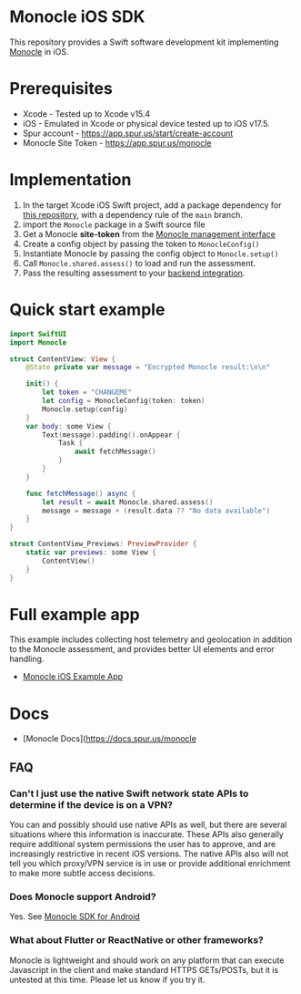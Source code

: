 # Monocle iOS SDK

This repository provides a Swift software development kit implementing [Monocle](https://spur.us/monocle/) in iOS.  

# Prerequisites
* Xcode - Tested up to Xcode v15.4
* iOS - Emulated in Xcode or physical device tested up to iOS v17.5.
* Spur account - https://app.spur.us/start/create-account
* Monocle Site Token - https://app.spur.us/monocle

# Implementation
1. In the target Xcode iOS Swift project, add a package dependency for [this repository](https://github.com/spurintel/monocle-sdk-ios), with a dependency rule of the `main` branch.
2. import the `Monocle` package in a Swift source file 
3. Get a Monocle **site-token** from the [Monocle management interface](https://app.spur.us/monocle)
4. Create a config object by passing the token to `MonocleConfig()`
5. Instantiate Monocle by passing the config object to `Monocle.setup()`
6. Call `Monocle.shared.assess()` to load and run the assessment.
7. Pass the resulting assessment to your [backend integration](https://docs.spur.us/monocle?id=backend-integration).

# Quick start example
```swift
import SwiftUI
import Monocle

struct ContentView: View {
    @State private var message = "Encrypted Monocle result:\n\n"

    init() {
        let token = "CHANGEME"
        let config = MonocleConfig(token: token)
        Monocle.setup(config)
    }
    var body: some View {
        Text(message).padding().onAppear {
            Task {
                await fetchMessage()
            }
        }
    }

    func fetchMessage() async {
        let result = await Monocle.shared.assess()
        message = message + (result.data ?? "No data available")
    }
}

struct ContentView_Previews: PreviewProvider {
    static var previews: some View {
        ContentView()
    }
}
```

# Full example app
This example includes collecting host telemetry and geolocation in addition to the Monocle assessment, and provides better UI elements and error handling.
* [Monocle iOS Example App](https://github.com/spurintel/monocle-example-ios)

# Docs
* [Monocle Docs](https://docs.spur.us/monocle

## FAQ

### Can't I just use the native Swift network state APIs to determine if the device is on a VPN?

   You can and possibly should use native APIs as well, but there are several situations where this information is inaccurate.  These APIs also generally require additional system permissions the user has to approve, and are increasingly restrictive in recent iOS versions.  The native APIs also will not tell you which proxy/VPN service is in use or provide additional enrichment to make more subtle access decisions.  

### Does Monocle support Android?
   Yes. See [Monocle SDK for Android](https://github.com/spurintel/monocle-sdk-android)

### What about Flutter or ReactNative or other frameworks?
   Monocle is lightweight and should work on any platform that can execute Javascript in the client and make standard HTTPS GETs/POSTs, but it is untested at this time.  Please let us know if you try it.
